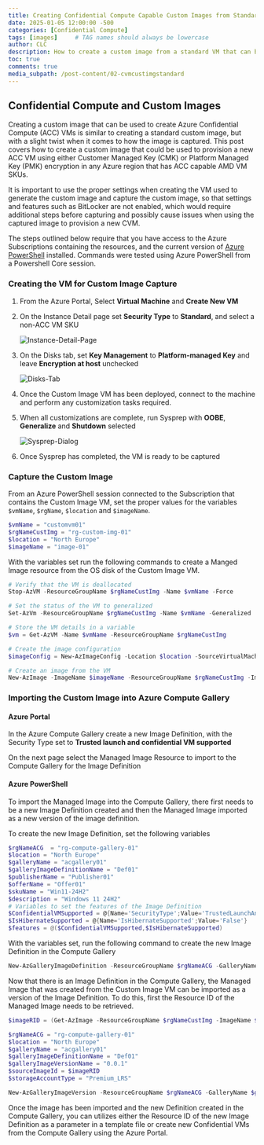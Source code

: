 ```yaml
---
title: Creating Confidential Compute Capable Custom Images from Standard Windows VMs
date: 2025-01-05 12:00:00 -500
categories: [Confidential Compute]
tags: [images]     # TAG names should always be lowercase
author: CLC
description: How to create a custom image from a standard VM that can be used to provision Azure Confidential Compute VMs in Azure.
toc: true
comments: true
media_subpath: /post-content/02-cvmcustimgstandard
---
```


## Confidential Compute and Custom Images

Creating a custom image that can be used to create Azure Confidential Compute (ACC) VMs is similar to creating a standard custom image, but with a slight twist when it comes to how the image is captured. This post covers how to create a custom image that could be used to provision a new ACC VM using either Customer Managed Key (CMK) or Platform Managed Key (PMK) encryption in any Azure region that has ACC capable AMD VM SKUs.

It is important to use the proper settings when creating the VM used to generate the custom image and capture the custom image, so that settings and features such as BitLocker are not enabled, which would require additional steps before capturing and possibly cause issues when using the captured image to provision a new CVM.

The steps outlined below require that you have access to the Azure Subscriptions containing the resources, and the current version of [Azure PowerShell](https://learn.microsoft.com/powershell/azure/install-azure-powershell) installed. Commands were tested using Azure PowerShell from a Powershell Core session.

### Creating the VM for Custom Image Capture

1. From the Azure Portal, Select __Virtual Machine__ and __Create New VM__

1. On the Instance Detail page set __Security Type__ to __Standard__, and select a non-ACC VM SKU

    ![Instance-Detail-Page](/instance-detail-page.png)

1. On the Disks tab, set __Key Management__ to __Platform-managed Key__ and leave __Encryption at host__ unchecked

    ![Disks-Tab](/disks-tab.png)

1. Once the Custom Image VM has been deployed, connect to the machine and perform any customization tasks required.

1. When all customizations are complete, run Sysprep with __OOBE__, __Generalize__ and __Shutdown__ selected

    ![Sysprep-Dialog](/sysprep-dialog.png)

1. Once Sysprep has completed, the VM is ready to be captured

### Capture the Custom Image

From an Azure PowerShell session connected to the Subscription that contains the Custom Image VM, set the proper values for the variables `$vmName`, `$rgName`, `$location` and `$imageName`.

```powershell
$vmName = "customvm01"
$rgNameCustImg = "rg-custom-img-01"
$location = "North Europe"
$imageName = "image-01"
```

With the variables set run the following commands to create a Manged Image resource from the OS disk of the Custom Image VM.

```powershell
# Verify that the VM is deallocated
Stop-AzVM -ResourceGroupName $rgNameCustImg -Name $vmName -Force

# Set the status of the VM to generalized
Set-AzVm -ResourceGroupName $rgNameCustImg -Name $vmName -Generalized

# Store the VM details in a variable
$vm = Get-AzVM -Name $vmName -ResourceGroupName $rgNameCustImg

# Create the image configuration 
$imageConfig = New-AzImageConfig -Location $location -SourceVirtualMachineId $vm.Id -HyperVGeneration V2

# Create an image from the VM
New-AzImage -ImageName $imageName -ResourceGroupName $rgNameCustImg -Image $imageConfig
```

### Importing the Custom Image into Azure Compute Gallery

#### Azure Portal

In the Azure Compute Gallery create a new Image Definition, with the Security Type set to __Trusted launch and confidential VM supported__

On the next page select the Managed Image Resource to import to the Compute Gallery for the Image Definition

#### Azure PowerShell

To import the Managed Image into the Compute Gallery, there first needs to be a new Image Definition created and then the Managed Image imported as a new version of the image definition.

To create the new Image Definition, set the following variables

```powershell
$rgNameACG  = "rg-compute-gallery-01"
$location = "North Europe"
$galleryName = "acgallery01"
$galleryImageDefinitionName = "Def01"
$publisherName = "Publisher01"
$offerName = "Offer01"
$skuName = "Win11-24H2"
$description = "Windows 11 24H2"
# Variables to set the features of the Image Definition
$ConfidentialVMSupported = @{Name='SecurityType';Value='TrustedLaunchAndConfidentialVmSupported'}
$IsHibernateSupported = @{Name='IsHibernateSupported';Value='False'}
$features = @($ConfidentialVMSupported,$IsHibernateSupported)
```

With the variables set, run the following command to create the new Image Definition in the Compute Gallery

```powershell
New-AzGalleryImageDefinition -ResourceGroupName $rgNameACG -GalleryName $galleryName -Name $galleryImageDefinitionName -Location $location -Publisher $publisherName -Offer $offerName -Sku $skuName -OsState "Generalized" -OsType "Windows" -Description $description -Feature $features -HyperVGeneration "V2"
```

Now that there is an Image Definition in the Compute Gallery, the Managed Image that was created from the Custom Image VM can be imported as a version of the Image Definition. To do this, first the Resource ID of the Managed Image needs to be retrieved.

```powershell
$imageRID = (Get-AzImage -ResourceGroupName $rgNameCustImg -ImageName $imageName).Id
```

```powershell
$rgNameACG = "rg-compute-gallery-01"
$location = "North Europe"
$galleryName = "acgallery01"
$galleryImageDefinitionName = "Def01"
$galleryImageVersionName = "0.0.1"
$sourceImageId = $imageRID
$storageAccountType = "Premium_LRS"
```

```powershell
New-AzGalleryImageVersion -ResourceGroupName $rgNameACG -GalleryName $galleryName -GalleryImageDefinitionName $galleryImageDefinitionName -Name $galleryImageVersionName -Location $location -StorageAccountType $storageAccountType -SourceImageId $sourceImageId
```

Once the image has been imported and the new Definition created in the Compute Gallery, you can utilizes either the Resource ID of the new Image Definition as a parameter in a template file or create new Confidential VMs from the Compute Gallery using the Azure Portal.
